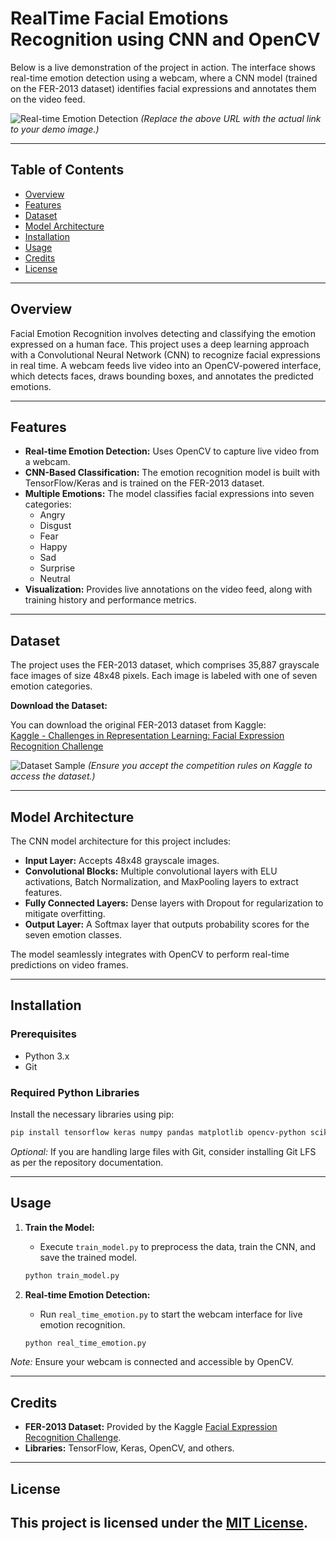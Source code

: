 # RealTime Facial Emotions Recognition using CNN and OpenCV

Below is a live demonstration of the project in action. The interface shows real-time emotion detection using a webcam, where a CNN model (trained on the FER-2013 dataset) identifies facial expressions and annotates them on the video feed.

![Real-time Emotion Detection](https://github.com/user-attachments/assets/213b154e-1ef3-4bc8-ad67-783c6105f526)
*(Replace the above URL with the actual link to your demo image.)*

---

## Table of Contents

- [Overview](#overview)
- [Features](#features)
- [Dataset](#dataset)
- [Model Architecture](#model-architecture)
- [Installation](#installation)
- [Usage](#usage)
- [Credits](#credits)
- [License](#license)

---

## Overview

Facial Emotion Recognition involves detecting and classifying the emotion expressed on a human face. This project uses a deep learning approach with a Convolutional Neural Network (CNN) to recognize facial expressions in real time. A webcam feeds live video into an OpenCV-powered interface, which detects faces, draws bounding boxes, and annotates the predicted emotions.

---

## Features

- **Real-time Emotion Detection:** Uses OpenCV to capture live video from a webcam.
- **CNN-Based Classification:** The emotion recognition model is built with TensorFlow/Keras and is trained on the FER-2013 dataset.
- **Multiple Emotions:** The model classifies facial expressions into seven categories:
  - Angry
  - Disgust
  - Fear
  - Happy
  - Sad
  - Surprise
  - Neutral
- **Visualization:** Provides live annotations on the video feed, along with training history and performance metrics.

---

## Dataset

The project uses the FER-2013 dataset, which comprises 35,887 grayscale face images of size 48x48 pixels. Each image is labeled with one of seven emotion categories.

**Download the Dataset:**

You can download the original FER-2013 dataset from Kaggle:  
[Kaggle - Challenges in Representation Learning: Facial Expression Recognition Challenge](https://www.kaggle.com/c/challenges-in-representation-learning-facial-expression-recognition-challenge/data)

![Dataset Sample](https://github.com/user-attachments/assets/cea915ec-fc61-4431-85a4-a5ada582fb69)
*(Ensure you accept the competition rules on Kaggle to access the dataset.)*

---

## Model Architecture

The CNN model architecture for this project includes:

- **Input Layer:** Accepts 48x48 grayscale images.
- **Convolutional Blocks:** Multiple convolutional layers with ELU activations, Batch Normalization, and MaxPooling layers to extract features.
- **Fully Connected Layers:** Dense layers with Dropout for regularization to mitigate overfitting.
- **Output Layer:** A Softmax layer that outputs probability scores for the seven emotion classes.

The model seamlessly integrates with OpenCV to perform real-time predictions on video frames.

---

## Installation

### Prerequisites

- Python 3.x
- Git

### Required Python Libraries

Install the necessary libraries using pip:

```sh
pip install tensorflow keras numpy pandas matplotlib opencv-python scikit-learn scikit-plot seaborn
```

*Optional:* If you are handling large files with Git, consider installing Git LFS as per the repository documentation.

---

## Usage

1. **Train the Model:**
   - Execute `train_model.py` to preprocess the data, train the CNN, and save the trained model.
   
   ```sh
   python train_model.py
   ```

2. **Real-time Emotion Detection:**
   - Run `real_time_emotion.py` to start the webcam interface for live emotion recognition.
   
   ```sh
   python real_time_emotion.py
   ```

*Note:* Ensure your webcam is connected and accessible by OpenCV.

---

## Credits

- **FER-2013 Dataset:** Provided by the Kaggle [Facial Expression Recognition Challenge](https://www.kaggle.com/c/challenges-in-representation-learning-facial-expression-recognition-challenge/data).
- **Libraries:** TensorFlow, Keras, OpenCV, and others.

---

## License

This project is licensed under the [MIT License](LICENSE).
---
